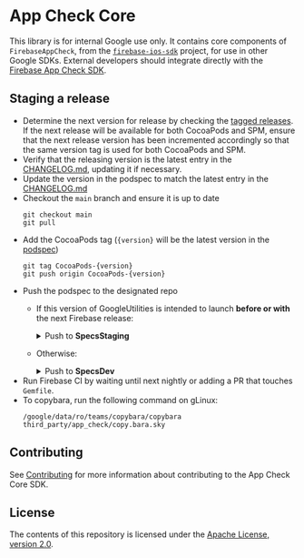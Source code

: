 # App Check Core

This library is for internal Google use only. It contains core components of `FirebaseAppCheck`,
from the [`firebase-ios-sdk`](https://github.com/firebase/firebase-ios-sdk) project, for use in
other Google SDKs. External developers should integrate directly with the
[Firebase App Check SDK](https://firebase.google.com/docs/app-check).

## Staging a release

* Determine the next version for release by checking the
  [tagged releases](https://github.com/google/app-check/tags). If the next release will be
  available for both CocoaPods and SPM, ensure that the next release version has been
  incremented accordingly so that the same version tag is used for both CocoaPods and SPM.
* Verify that the releasing version is the latest entry in the [CHANGELOG.md](CHANGELOG.md),
  updating it if necessary.
* Update the version in the podspec to match the latest entry in the [CHANGELOG.md](CHANGELOG.md)
* Checkout the `main` branch and ensure it is up to date
  ```console
  git checkout main
  git pull
  ```
* Add the CocoaPods tag (`{version}` will be the latest version in the [podspec](AppCheckCore.podspec#L3))
  ```console
  git tag CocoaPods-{version}
  git push origin CocoaPods-{version}
  ```
* Push the podspec to the designated repo
  * If this version of GoogleUtilities is intended to launch **before or with** the next Firebase release:
    <details>
    <summary>Push to <b>SpecsStaging</b></summary>

    ```console
    pod repo push --skip-tests --use-json staging AppCheckCore.podspec
    ```

    If the command fails with `Unable to find the 'staging' repo.`, add the staging repo with:
    ```console
    pod repo add staging git@github.com:firebase/SpecsStaging.git
    ```
    </details>
  * Otherwise:
    <details>
    <summary>Push to <b>SpecsDev</b></summary>

    ```console
    pod repo push --skip-tests --use-json dev AppCheckCore.podspec
    ```

    If the command fails with `Unable to find the 'dev' repo.`, add the dev repo with:
    ```console
    pod repo add dev git@github.com:firebase/SpecsDev.git
    ```
    </details>
* Run Firebase CI by waiting until next nightly or adding a PR that touches `Gemfile`.
* To copybara, run the following command on gLinux:
  ```console
  /google/data/ro/teams/copybara/copybara third_party/app_check/copy.bara.sky
  ```

## Contributing

See [Contributing](CONTRIBUTING.md) for more information about contributing to the App Check Core
SDK.

## License

The contents of this repository is licensed under the
[Apache License, version 2.0](http://www.apache.org/licenses/LICENSE-2.0).
